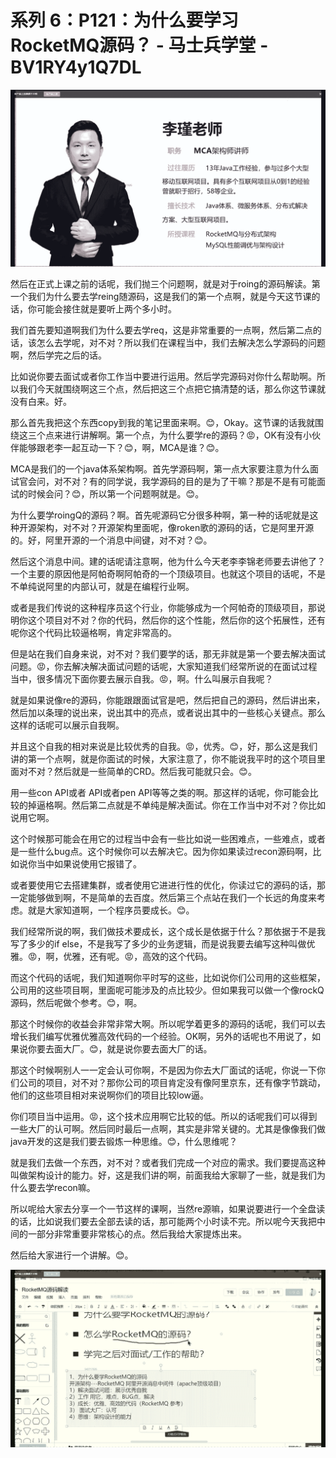 # 系列 6：P121：为什么要学习RocketMQ源码？ - 马士兵学堂 - BV1RY4y1Q7DL

![](img/52dae7d198cc24b142e396f3a3505a17_0.png)

然后在正式上课之前的话呢，我们抛三个问题啊，就是对于roing的源码解读。第一个我们为什么要去学reing随源码，这是我们的第一个点啊，就是今天这节课的话，你可能会接住就是要听上两个多小时。

我们首先要知道啊我们为什么要去学req，这是非常重要的一点啊，然后第二点的话，该怎么去学呢，对不对？所以我们在课程当中，我们去解决怎么学源码的问题啊，然后学完之后的话。

比如说你要去面试或者你工作当中要进行运用。然后学完源码对你什么帮助啊。所以我们今天就围绕啊这三个点，然后把这三个点把它搞清楚的话，那么你这节课就没有白来。好。

那么首先我把这个东西copy到我的笔记里面来啊。😊，Okay。这节课的话我就围绕这三个点来进行讲解啊。第一个点，为什么要学re的源码？😡，OK有没有小伙伴能够跟老李一起互动一下？😊，啊，MCA是谁？😊。

MCA是我们的一个java体系架构啊。首先学源码啊，第一点大家要注意为什么面试官会问，对不对？有的同学说，我学源码的目的是为了干嘛？那是不是有可能面试的时候会问？😊，所以第一个问题啊就是。😊。

为什么要学roingQ的源码？啊。首先呢源码它分很多种啊，第一种的话呢就是这种开源架构，对不对？开源架构里面呢，像roken歌的源码的话，它是阿里开源的。好，阿里开源的一个消息中间键，对不对？😊。

然后这个消息中间。建的话呢请注意啊，他为什么今天老李李锦老师要去讲他了？一个主要的原因他是阿帕奇啊阿帕奇的一个顶级项目。也就这个项目的话呢，不是不单纯说阿里的内部认可，就是在编程行业啊。

或者是我们传说的这种程序员这个行业，你能够成为一个阿帕奇的顶级项目，那说明你这个项目对不对？你的代码，然后你的这个性能，然后你的这个拓展性，还有呢你这个代码比较逼格啊，肯定非常高的。

但是站在我们自身来说，对不对？我们要学的话，那无非就是第一个要去解决面试问题。😡，你去解决解决面试问题的话呢，大家知道我们经常所说的在面试过程当中，很多情况下面你要去展示自我。😡，啊。什么叫展示自我呢？

就是如果说像re的源码，你能跟跟面试官是吧，然后把自己的源码，然后讲出来，然后加以条理的说出来，说出其中的亮点，或者说出其中的一些核心关键点。那么这样的话呢可以展示自我啊。

并且这个自我的相对来说是比较优秀的自我。😡，优秀。😊，好，那么这是我们讲的第一个点啊，就是你面试的时候，大家注意了，你不能说我平时的这个项目里面对不对？然后就是一些简单的CRD。然后我可能就只会。😊。

用一些con API或者 API或者pen API等等之类的啊。那这样的话呢，你可能会比较的掉逼格啊。然后第二点就是不单纯是解决面试。你在工作当中对不对？你比如说用它啊。

这个时候那可能会在用它的过程当中会有一些比如说一些困难点，一些难点，或者是一些什么bug点。这个时候你可以去解决它。因为你如果读过recon源码啊，比如说你当中如果说使用它报错了。

或者要使用它去搭建集群，或者使用它进进行性的优化，你读过它的源码的话，那一定能够做到啊，不是简单的去百度。然后第三个点站在我们一个长远的角度来考虑。就是大家知道啊，一个程序员要成长。😊。

我们经常所说的啊，我们做技术要成长，这个成长是依据于什么？那依据于不是我写了多少的if else，不是我写了多少的业务逻辑，而是说我要去编写这种叫做优雅。😡，啊，优雅，还有呢。😡，高效的这个代码。

而这个代码的话呢，我们知道啊你平时写的这些，比如说你们公司用的这些框架，公司用的这些项目啊，里面呢可能涉及的点比较少。但如果我可以做一个像rockQ源码，然后呢做个参考。😊，啊。

那这个时候你的收益会非常非常大啊。所以呢学着更多的源码的话呢，我们可以去增长我们编写优雅优雅高效代码的一个经验。OK啊，另外的话呢也不用说了，如果说你要去面大厂。😊，就是说你要去面大厂的话。

那这个时候啊别人一一定会认可你啊，不是因为你去大厂面试的话呢，你说一下你们公司的项目，对不对？那你公司的项目肯定没有像阿里京东，还有像字节跳动，他们的这些项目相对来说啊你们的项目比较low逼。

你们项目当中运用。😡，这个技术应用啊它比较的低。所以的话呢我们可以得到一些大厂的认可啊。然后同时最后一点啊，其实是非常关键的。尤其是像像我们做java开发的这是我们要去锻炼一种思维。😊，什么思维呢？

就是我们去做一个东西，对不对？或者我们完成一个对应的需求。我们要提高这种叫做架构设计的能力。好，这是我们讲的啊，前面我给大家聊了一些，就是我们为什么要去学recon嘛。

所以呢给大家去分享一个一节这样的课啊，当然re源嘛，如果说要进行一个全盘读的话，比如说我们要去全部去读的话，那可能两个小时读不完。所以呢今天我把中间的一部分非常重要非常核心的点。然后我给大家提炼出来。

然后给大家进行一个讲解。😊。

![](img/52dae7d198cc24b142e396f3a3505a17_2.png)
